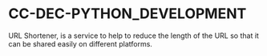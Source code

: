 # CC-DEC-PYTHON_DEVELOPMENT
URL Shortener, is a service to help to reduce the length of the URL so that it can be shared easily on different platforms. 
